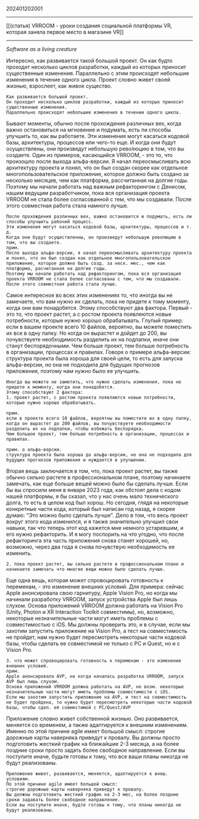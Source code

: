 202401202001
***
[[(статья) VRROOM - уроки создания социальной платформы VR, которая заняла первое место в магазине VR]]
***
*Software as a living creature*

Интересно, как развивается такой большой проект. Он как будто проходит несколько циклов разработки, каждый из которых приносит существенные изменения. Параллельно с этим происходят небольшие изменения в течение одного цикла. Проект словно живет своей жизнью, взрослеет, как живое существо.

```
Как развивается большой проект.
Он проходит несколько циклов разработки, каждый из которых приносит существенные изменения.
Параллельно происходят небольшие изменения в течении одного цикла.
```

Бывают моменты, обычно после прохождения различных вех, когда важно остановиться на мгновение и подумать, есть ли способы улучшить то, как вы работаете. Эти изменения могут касаться кодовой базы, архитектуры, процессов или чего-то еще. И когда они будут осуществлены, они произведут небольшую революцию в том, что вы создаете. Один из примеров, касающийся VRROOM, - это то, что произошло после выхода альфа-версии. Я начал переосмысливать всю архитектуру проекта и понял, что он был создан скорее как отдельное многопользовательское приложение, которое должно быть создано за несколько месяцев, чем как платформа, рассчитанная на долгие годы. Поэтому мы начали работать над важным рефакторингом с Денисом, нашим ведущим разработчиком, пока вся организация проекта VRROOM не стала более согласованной с тем, что мы создавали. После этого совместная работа стала намного лучше.

```
После прохождения различных вех, важно остановится и подумать, есть ли способы улучшить рабочий процесс.
Эти изменения могут касаться кодовой базы, архитектуры, процессов и т. д.
Когда они будут осуществленны, он произведут небольшую революцию в том, что вы создаете.
прим.
После выхода альфа-версии, я начал переосмысливать архитектуру проекта и понял, что он был создан как отдельное многопользовательское приложение, которое должно быть созд. за неск. мес., чем как платформа, расчитанная на долгие годы.
Поэтому мы начали работать над рефакторингом, пока вся организация проекта VRROOM не стала более согласована с тем, что мы создавали.
После этого совместная работа стала лучше.
```

Самое интересное во всех этих изменениях то, что иногда вы не замечаете, что вам нужно их сделать, пока не придете к тому моменту, когда они вам понадобятся. Этому способствуют два фактора. Первый - это то, что проект растет, а с ростом проекта появляются новые потребности, которые нужно хорошо обрабатывать. Глупый пример: если в вашем проекте всего 10 файлов, вероятно, вы можете поместить их все в одну папку. Но когда он вырастет и дойдет до 200, вы почувствуете необходимость разделить их на подпапки, иначе они станут беспорядочными. Чем больше проект, тем больше потребность в организации, процессах и правилах. Говоря о примере альфа-версии: структура проекта была хороша для своей цели, то есть для запуска альфа-версии, но она не подходила для будущих прогнозов приложения, поэтому нам нужно было ее улучшить.

```
Иногда вы можете не заметить, что нужно сделать изменения, пока не придете к моменту, когда они понадобятся.
Этому способствуют 2 фактора:
1. проект растет, с ростом проекта появляются новые потребности, которые нужно хорошо обрабатывать.

прим. 
если в проекте всего 10 файлов, вероятны вы поместите их в одну папку, 
когда он вырастет до 200 файлов, вы почувствуете необходимости разделить их на подпапки, чтобы избежать беспорядка.
Чем большое проект, тем больше потребность в организации, процессах и правилах.

прим. о альфа-версии.
структура проекта была хороша до альфа-версии, но она не подходила для будущих прогнозов приложения и нуждается в улучшении.
```

Вторая вещь заключается в том, что, пока проект растет, вы также обычно сильно растете в профессиональном плане, поэтому начинаете замечать, как еще больше вещей можно было бы сделать лучше. Если бы вы спросили меня в январе 2023 года, как обстоят дела с кодом нашей платформы, я бы сказал, что у нас очень мало технического долга, то есть в целом код был хорош. Но сегодня, глядя на некоторые конкретные части кода, который был написан год назад, я скорее думаю: "Это можно было сделать лучше". Дело в том, что весь проект вокруг этого кода изменился, и я также значительно улучшил свои навыки, так что теперь этот код кажется мне немного устаревшим, и его нужно рефакторить. И я могу поспорить на что угодно, что после рефакторинга эта часть приложения снова станет хорошей, но, возможно, через два года я снова почувствую необходимость ее изменить.

```
2. пока проект растет, вы сильно растете в профессиональном плане и начинаете замечать что многие вещи можно было сделать лучше.
```

Еще одна вещь, которая может спровоцировать готовность к переменам, - это изменение внешних условий. Для примера: сейчас Apple анонсировала свою гарнитуру, Apple Vision Pro, но когда мы начинали разработку VRROOM, запуск устройства Apple был лишь слухом. Основа приложений VRROOM должна работать на Vision Pro (Unity, Photon и XR Interaction Toolkit совместимы), но, возможно, некоторые незначительные части могут иметь проблемы с совместимостью с iOS. Мы должны проверить это, и в случае, если мы захотим запустить приложение на Vision Pro, а тест на совместимость не пройдет, нам нужно будет пересмотреть некоторые части кодовой базы, чтобы сделать ее совместимой не только с PC и Quest, но и с Vision Pro.

```
3. что может спровоцировать готовность к переменам - это изменение внешних условий. 
прим. 
Apple анонсировала AVP, но когда началась разработка VRROOM, запуск AVP был лишь слухом.
Основа приложений VRROOM должна работать на AVP, но возм. некоторые незначительные части могут иметь проблемы совместимости с iOS.
Если мы захотим запустить приложение на AVP, и тест на совместимость не будет пройдена, то нужно будет пересмотреть некоторые части кодовой базы, чтобы сдел. её совместимой с PC/Quest/AVP
```

Приложение словно живет собственной жизнью. Оно развивается, меняется со временем, а также адаптируется к внешним изменениям. Именно по этой причине agile имеет большой смысл: строгие дорожные карты наверняка приведут к провалу. Вы должны просто подготовить жесткий график на ближайшие 2-3 месяца, а на более поздние сроки просто задать более свободное направление. Если вы поступите иначе, будьте готовы к тому, что все ваши планы никогда не будут реализованы.

```
Приложение живет, развивается, меняется, адаптируется к внеш. условиям.
По этой причине agile имеет большой смысл:
строгие дорожные карты наверняка приведут к провалу.
Вы должны подготовить жесткий график на 2-3 мес, на более поздние сроки задавать более свободное направление.
Если вы поступите иначе, будте готовы к тому, что планы никогда не будут реализованы.
```